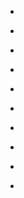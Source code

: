 
- [](/2011/03/48973301061656576/)

- [](/2010/12/10627981529587712/)

- [](/2010/11/1266335493390336/)

- [](/2010/07/19364078978/)

- [](/2010/07/19362669399/)

- [](/2010/07/18986651782/)

- [](/2010/07/18278458759/)

- [](/2010/06/16209602186/)

- [](/2010/05/13932487913/)

- [](/2010/05/13932269241/)
